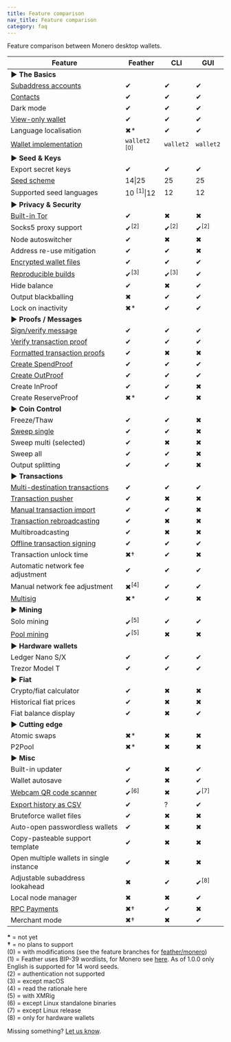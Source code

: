 ```yaml
---
title: Feature comparison
nav_title: Feature comparison
category: faq
---
```


Feature comparison between Monero desktop wallets.

|Feature|Feather|CLI|GUI|
|-------|---|---|-------|
|**► The Basics**|
|[Subaddress accounts](switch-subaddress-account)    |✔|✔|✔|
|[Contacts](add-contact)                      |✔|✔|✔|
|Dark mode                                    |✔|✔|✔|
|[View-only wallet](create-view-only-wallet)  |✔|✔|✔|
|Language localisation                        |✖*|✔|✔|
|[Wallet implementation](architecture)        |`wallet2` <sup>[0]</sup>|`wallet2`|`wallet2`|
|**► Seed & Keys**|
|Export secret keys                           |✔|✔|✔|
|[Seed scheme](seed-scheme)                   |14\|25|25|25|
|Supported seed languages                     |10 <sup>[1]</sup>\|12|12|12|
|**► Privacy & Security**|
|[Built-in Tor](tor-support)                  |✔|✖|✖|
|Socks5 proxy support                         |✔<sup>[2]</sup>|✔<sup>[2]</sup>|✔<sup>[2]</sup>|
|Node autoswitcher                            |✔|✖|✖|
|Address re-use mitigation                    |✔|✔|✖|
|[Encrypted wallet files](wallet-files)       |✔|✔|✔|
|[Reproducible builds](building-from-source)  |✔<sup>[3]</sup>|✔<sup>[3]</sup>|✔|
|Hide balance                                 |✔|✖|✔|
|Output blackballing                          |✖|✔|✔|
|Lock on inactivity                           |✖*|✔|✔|
|**► Proofs / Messages**|
|[Sign/verify message](sign-verify-message)   |✔|✔|✔|
|[Verify transaction proof](verify-tx-proof)  |✔|✔|✔|
|[Formatted transaction proofs](formatted-tx-proofs)       |✔|✖|✖|
|[Create SpendProof](prove-tx-authorship)     |✔|✔|✔|
|[Create OutProof](prove-payment)             |✔|✔|✔|
|Create InProof                               |✔|✔|✖|
|Create ReserveProof                          |✖*|✔|✖|
|**► Coin Control**|
|Freeze/Thaw                                  |✔|✔|✖|
|[Sweep single](sweep-output)                 |✔|✔|✖|
|Sweep multi (selected)                       |✔|✖|✖|
|Sweep all                                    |✔|✔|✖|
|Output splitting                             |✔|✔|✖|
|**► Transactions**|
|[Multi-destination transactions](pay-to-many)|✔|✔|✔|
|[Transaction pusher](push_tx)                |✔|✖|✖|
|[Manual transaction import](missing-tx)      |✔|✔|✖|
|[Transaction rebroadcasting](failed-tx)      |✔|✖|✖|
|Multibroadcasting                            |✔|✖|✖|
|[Offline transaction signing](offline-tx-signing)              |✔|✔|✔|
|Transaction unlock time                      |✖†|✔|✖|
|Automatic network fee adjustment             |✔|✔|✔|
|Manual network fee adjustment                |✖<sup>[4]</sup>|✔|✔|
|[Multisig](multisig)                         |✖*|✔|✖|
|**► Mining**|
|Solo mining                                  |✔<sup>[5]</sup>|✔|✔|
|[Pool mining](mining-setup)                  |✔<sup>[5]</sup>|✖|✖|
|**► Hardware wallets**|
|Ledger Nano S/X                              |✔|✔|✔|
|Trezor Model T                               |✔|✔|✔|
|**► Fiat**|
|Crypto/fiat calculator                       |✔|✖|✖|
|Historical fiat prices                       |✔|✖|✖|
|Fiat balance display                         |✔|✖|✔|
|**► Cutting edge**|
|Atomic swaps                                 |✖*|✖|✖|
|P2Pool                                       |✖*|✖|✖|
|**► Misc**|
|Built-in updater                             |✔|✖|✔|
|Wallet autosave                              |✔|✖|✔|
|[Webcam QR code scanner](webcam-qr-scanner)  |✔<sup>[6]</sup>|✖|✔<sup>[7]</sup>|
|[Export history as CSV](export-tx-history)   |✔|?|✔|
|Bruteforce wallet files                      |✔|✖|✖|
|Auto-open passwordless wallets               |✔|✖|✖|
|Copy-pasteable support template              |✔|✖|✖|
|Open multiple wallets  in single instance    |✔|✖|✖|
|Adjustable subaddress lookahead              |✖|✔|✔<sup>[8]</sup>|
|Local node manager                           |✖|✖|✔|
|[RPC Payments](rpc-payments)                 |✖†|✔|✖|
|Merchant mode                                |✖†|✖|✔|

**\*** = not yet  
**†** = no plans to support  
(0) = with modifications (see the feature branches for [feather/monero](https://git.featherwallet.org/feather/monero))  
(1) = Feather uses BIP-39 wordlists, for Monero see [here](https://github.com/monero-project/monero/tree/master/src/mnemonics). As of 1.0.0 only English is supported for 14 word seeds.  
(2) = authentication not supported  
(3) = except macOS  
(4) = read the rationale here  
(5) = with XMRig  
(6) = except Linux standalone binaries  
(7) = except Linux release  
(8) = only for hardware wallets  

Missing something? [Let us know](report-an-issue).
